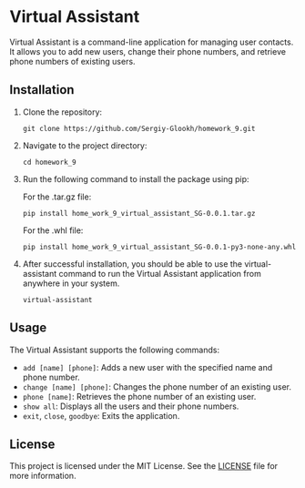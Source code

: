 # Virtual Assistant

Virtual Assistant is a command-line application for managing user contacts. It allows you to add new users, change their phone numbers, and retrieve phone numbers of existing users.

## Installation

1. Clone the repository:
   ```
   git clone https://github.com/Sergiy-Glookh/homework_9.git
   ```
2. Navigate to the project directory:
   ```
   cd homework_9
   ```
3. Run the following command to install the package using pip:

   For the .tar.gz file:

   ```
   pip install home_work_9_virtual_assistant_SG-0.0.1.tar.gz
   ```

   For the .whl file:

   ```
   pip install home_work_9_virtual_assistant_SG-0.0.1-py3-none-any.whl
   ```

4. After successful installation, you should be able to use the virtual-assistant command to run the Virtual Assistant application from anywhere in your system.
   ```
   virtual-assistant
   ```

## Usage

The Virtual Assistant supports the following commands:

- `add [name] [phone]`: Adds a new user with the specified name and phone number.
- `change [name] [phone]`: Changes the phone number of an existing user.
- `phone [name]`: Retrieves the phone number of an existing user.
- `show all`: Displays all the users and their phone numbers.
- `exit`, `close`, `goodbye`: Exits the application.

## License

This project is licensed under the MIT License. See the [LICENSE](LICENSE) file for more information.
